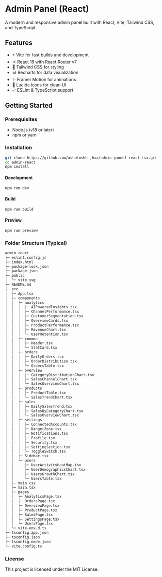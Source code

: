 # Admin Panel (React)

A modern and responsive admin panel built with React, Vite, Tailwind CSS, and TypeScript.

## Features

- ⚡ Vite for fast builds and development
- ⚛️ React 19 with React Router v7
- 🎨 Tailwind CSS for styling
- 📊 Recharts for data visualization
- ✨ Framer Motion for animations
- 🧩 Lucide Icons for clean UI
- ✅ ESLint & TypeScript support

## Getting Started

### Prerequisites

- Node.js (v18 or later)
- npm or yarn

### Installation

```bash
git clone https://github.com/ashutoshh-jhaa/admin-pannel-react-tsx.git
cd admin-react
npm install
```

#### Development
```bash
npm run dev
```

#### Build
```bash
npm run build
```

#### Preview
```bash
npm run preview
```

### Folder Structure (Typical)
```bash
admin-react
├─ eslint.config.js
├─ index.html
├─ package-lock.json
├─ package.json
├─ public
│  └─ vite.svg
├─ README.md
├─ src
│  ├─ App.tsx
│  ├─ components
│  │  ├─ analytics
│  │  │  ├─ AIPoweredInsights.tsx
│  │  │  ├─ ChannelPerformance.tsx
│  │  │  ├─ CustomerSegmentation.tsx
│  │  │  ├─ OverviewCards.tsx
│  │  │  ├─ ProductPerformance.tsx
│  │  │  ├─ RevenueChart.tsx
│  │  │  └─ UserRetention.tsx
│  │  ├─ common
│  │  │  ├─ Header.tsx
│  │  │  └─ StatCard.tsx
│  │  ├─ orders
│  │  │  ├─ DailyOrders.tsx
│  │  │  ├─ OrderDistribution.tsx
│  │  │  └─ OrdersTable.tsx
│  │  ├─ overview
│  │  │  ├─ CategoryDistributionChart.tsx
│  │  │  ├─ SalesChannelChart.tsx
│  │  │  └─ SalesOverviewChart.tsx
│  │  ├─ products
│  │  │  ├─ ProductTable.tsx
│  │  │  └─ SalesTrendChart.tsx
│  │  ├─ sales
│  │  │  ├─ DailySalesTrend.tsx
│  │  │  ├─ SalesByCategoryChart.tsx
│  │  │  └─ SalesOverviewChart.tsx
│  │  ├─ settings
│  │  │  ├─ ConnectedAccounts.tsx
│  │  │  ├─ DangerZone.tsx
│  │  │  ├─ Notifications.tsx
│  │  │  ├─ Profile.tsx
│  │  │  ├─ Security.tsx
│  │  │  ├─ SettingSection.tsx
│  │  │  └─ ToggleSwitch.tsx
│  │  ├─ Sidebar.tsx
│  │  └─ users
│  │     ├─ UserActivityHeatMap.tsx
│  │     ├─ UserDemographicsChart.tsx
│  │     ├─ UsersGrowthChart.tsx
│  │     └─ UsersTable.tsx
│  ├─ main.css
│  ├─ main.tsx
│  ├─ pages
│  │  ├─ AnalyticsPage.tsx
│  │  ├─ OrdersPage.tsx
│  │  ├─ OverviewPage.tsx
│  │  ├─ ProductPage.tsx
│  │  ├─ SalesPage.tsx
│  │  ├─ SettingsPage.tsx
│  │  └─ UsersPage.tsx
│  └─ vite-env.d.ts
├─ tsconfig.app.json
├─ tsconfig.json
├─ tsconfig.node.json
└─ vite.config.ts
```

### License
This project is licensed under the MIT License.
